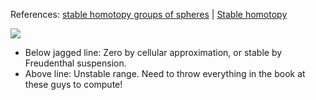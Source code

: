 
References: [stable homotopy groups of spheres](stable%20homotopy%20groups%20of%20spheres.md) | [Stable homotopy](Stable%20homotopy.md)



![](../figures/2019-11-06-11:51.png)

- Below jagged line: Zero by cellular approximation, or stable by Freudenthal suspension.
- Above line: Unstable range. Need to throw everything in the book at these guys to compute!